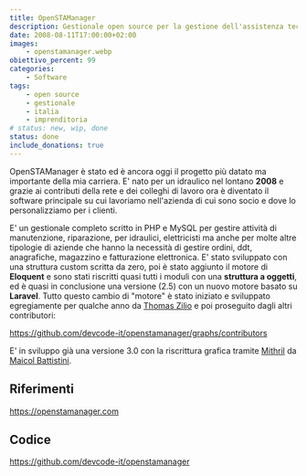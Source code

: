 ```yaml
---
title: OpenSTAManager
description: Gestionale open source per la gestione dell'assistenza tecnica e per la fatturazione elettronica 
date: 2008-08-11T17:00:00+02:00
images:
    - openstamanager.webp
obiettivo_percent: 99
categories:
    - Software
tags:
    - open source
    - gestionale
    - italia
    - imprenditoria
# status: new, wip, done
status: done
include_donations: true
---
```


OpenSTAManager è stato ed è ancora oggi il progetto più datato ma importante della mia carriera. E' nato per un idraulico nel lontano **2008** e grazie ai contributi della rete e dei colleghi di lavoro ora è diventato il software principale su cui lavoriamo nell'azienda di cui sono socio e dove lo personalizziamo per i clienti.

E' un gestionale completo scritto in PHP e MySQL per gestire attività di manutenzione, riparazione, per idraulici, elettricisti ma anche per molte altre tipologie di aziende che hanno la necessità di gestire ordini, ddt, anagrafiche, magazzino e fatturazione elettronica. E' stato sviluppato con una struttura custom scritta da zero, poi è stato aggiunto il motore di **Eloquent** e sono stati riscritti quasi tutti i moduli con una **struttura a oggetti**, ed è quasi in conclusione una versione (2.5) con un nuovo motore basato su **Laravel**. Tutto questo cambio di "motore" è stato iniziato e sviluppato egregiamente per qualche anno da [Thomas Zilio](https://github.com/Dasc3er/) e poi proseguito dagli altri contributori:

https://github.com/devcode-it/openstamanager/graphs/contributors

E' in sviluppo già una versione 3.0 con la riscrittura grafica tramite [Mithril](https://mithril.js.org/) da [Maicol Battistini](https://github.com/maicol07).


## Riferimenti
https://openstamanager.com


## Codice
https://github.com/devcode-it/openstamanager